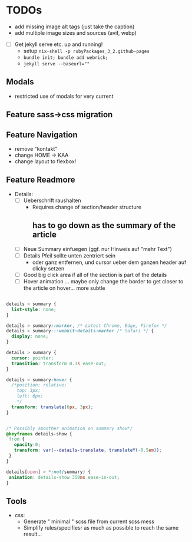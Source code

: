 # TODOs

- add missing image alt tags (just take the caption)
- add multiple image sizes and sources (avif, webp)

- [ ] Get jekyll serve etc. up and running!
  - setup `nix-shell -p rubyPackages_3_2.github-pages`
  - `bundle init; bundle add webrick;`
  - `jekyll serve --baseurl=""  `

## Modals

- restricted use of modals for very current 



## Feature sass->css migration


## Feature Navigation

- remove "kontakt"
- change HOME -> KAA
- change layout to flexbox!

## Feature Readmore

- Details: 
  - [ ] Ueberschrift raushalten
    - Requires change of section/header structure <h2> has to go down as the summary of the article
  - [ ] Neue Summary einfuegen (ggf. nur Hinweis auf "mehr Text")
  - [ ] Details Pfeil sollte unten zentriert sein
    - oder ganz entfernen, und cursor ueber dem ganzen header auf clicky setzen
  - [ ] Good big click area if all of the section is part of the details
  - [ ] Hover animation ... maybe only change the border to get closer to the article on hover... more subtle

```css

details > summary {
  list-style: none;
}

details > summary::marker, /* Latest Chrome, Edge, Firefox */ 
details > summary::-webkit-details-marker /* Safari */ {
  display: none;
}

details > summary {
  cursor: pointer;
  transition: transform 0.3s ease-out;
}

details > summary:hover {
  /*position: relative;
    top: 3px;
    left: 6px;
    */
  transform: translate(6px, 3px);
}


/* Possibly smoother animation on summary show*/
@keyframes details-show {
 from {
   opacity:0;
   transform: var(--details-translate, translateY(-0.5em));
 }
}

details[open] > *:not(summary) {
 animation: details-show 350ms ease-in-out;
}

```



## Tools

- css:
  - Generate " minimal " scss file from current scss mess
  - Simplify rules/specifiesr as much as possible to reach the same result...
